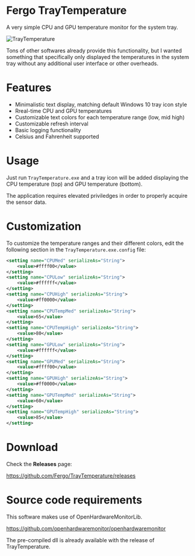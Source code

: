 # Fergo TrayTemperature

A very simple CPU and GPU temperature monitor for the system tray.

![TrayTemperature](https://i.imgur.com/pwWbuCm.jpg)

Tons of other softwares already provide this functionality, but I wanted something that specifically only displayed the temperatures in the system tray without any additional user interface or other overheads.

# Features

* Minimalistic text display, matching default Windows 10 tray icon style
* Rreal-time CPU and GPU temperatures
* Customizable text colors for each temperature range (low, mid high)
* Customizable refresh interval 
* Basic logging functionality
* Celsius and Fahrenheit supported

# Usage

Just run  `TrayTemperature.exe` and a tray icon will be added displaying the CPU temperature (top) and GPU temperature (bottom). 

The application requires elevated priviledges in order to properly acquire the sensor data.

# Customization

To customize the temperature ranges and their different colors, edit the following section in the `TrayTemperature.exe.config` file:

```xml
<setting name="CPUMed" serializeAs="String">
	<value>#ffff00</value>
</setting>
<setting name="CPULow" serializeAs="String">
	<value>#ffffff</value>
</setting>
<setting name="CPUHigh" serializeAs="String">
	<value>#ff0000</value>
</setting>
<setting name="CPUTempMed" serializeAs="String">
	<value>65</value>
</setting>
<setting name="CPUTempHigh" serializeAs="String">
	<value>80</value>
</setting>
<setting name="GPULow" serializeAs="String">
	<value>#ffffff</value>
</setting>
<setting name="GPUMed" serializeAs="String">
	<value>#ffff00</value>
</setting>
<setting name="GPUHigh" serializeAs="String">
	<value>#ff0000</value>
</setting>
<setting name="GPUTempMed" serializeAs="String">
	<value>60</value>
</setting>
<setting name="GPUTempHigh" serializeAs="String">
	<value>85</value>
</setting>
```

# Download

Check the **Releases** page: 

https://github.com/Fergo/TrayTemperature/releases

# Source code requirements 

This software makes use of OpenHardwareMonitorLib.

https://github.com/openhardwaremonitor/openhardwaremonitor

The pre-compiled dll is already available with the release of TrayTemperature.

